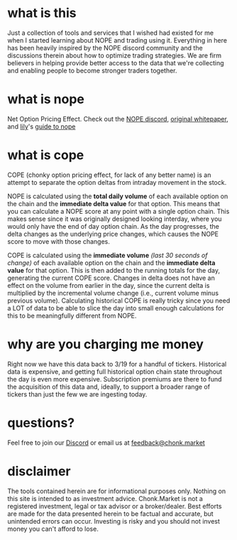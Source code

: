 # what is this

Just a collection of tools and services that I wished had existed for me when I started learning about NOPE and trading using it. Everything in here has been heavily inspired by the NOPE discord community and the discussions therein about how to optimize trading strategies. We are firm believers in helping provide better access to the data that we're collecting and enabling people to become stronger traders together.

# what is nope

Net Option Pricing Effect. Check out the [NOPE discord](https://discord.com/invite/SJNxcgH5hV), [original whitepaper](https://www.scribd.com/document/487296659/Investigating-Delta-Gamma-Hedging-Impact-on-SPY-Returns-2007-2020), and [lily](https://twitter.com/nope_its_lily)'s [guide to nope](https://nope-its-lily.medium.com/interpreting-the-nope-a-brief-users-guide-41c57c1b47a0)

# what is cope

COPE (chonky option pricing effect, for lack of any better name) is an attempt to separate the option deltas from intraday movement in the stock. 

NOPE is calculated using the **total daily volume** of each available option on the chain and the **immediate delta value** for that option. This means that you can calculate a NOPE score at any point with a single option chain. This makes sense since it was originally designed looking interday, where you would only have the end of day option chain. As the day progresses, the delta changes as the underlying price changes, which causes the NOPE score to move with those changes. 

COPE is calculated using the **immediate volume** _(last 30 seconds of change)_ of each available option on the chain and the **immediate delta value** for that option. This is then added to the running totals for the day, generating the current COPE score. Changes in delta does not have an effect on the volume from earlier in the day, since the current delta is multiplied by the incremental volume change (i.e., current volume minus previous volume). Calculating historical COPE is really tricky since you need a LOT of data to be able to slice the day into small enough calculations for this to be meaningfully different from NOPE.

# why are you charging me money

Right now we have this data back to 3/19 for a handful of tickers. Historical data is expensive, and getting full historical option chain state throughout the day is even more expensive. Subscription premiums are there to fund the acquisition of this data and, ideally, to support a broader range of tickers than just the few we are ingesting today.

# questions?

Feel free to join our [Discord](https://discord.gg/2QxeDvjG) or email us at <feedback@chonk.market>

# disclaimer

The tools contained herein are for informational purposes only. Nothing on this site is intended to as investment advice. Chonk.Market is not a registered investment, legal or tax advisor or a broker/dealer. Best efforts are made for the data presented herein to be factual and accurate, but unintended errors can occur. Investing is risky and you should not invest money you can't afford to lose.